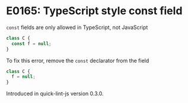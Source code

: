 # E0165: TypeScript style const field 

`const` fields are only allowed in TypeScript, not JavaScript

```javascript
class C {
  const f = null;
} 
```

To fix this error, remove the `const` declarator from the field 

```javascript
class C {
  f = null;
} 
```

Introduced in quick-lint-js version 0.3.0.

